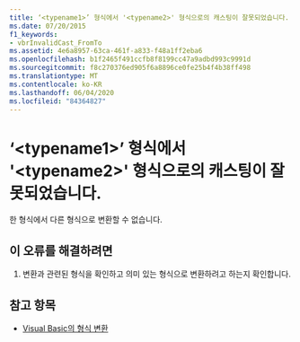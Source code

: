 ```yaml
---
title: ‘<typename1>’ 형식에서 '<typename2>' 형식으로의 캐스팅이 잘못되었습니다.
ms.date: 07/20/2015
f1_keywords:
- vbrInvalidCast_FromTo
ms.assetid: 4e6a8957-63ca-461f-a833-f48a1ff2eba6
ms.openlocfilehash: b1f2465f491ccfb8f8199cc47a9adbd993c9991d
ms.sourcegitcommit: f8c270376ed905f6a8896ce0fe25b4f4b38ff498
ms.translationtype: MT
ms.contentlocale: ko-KR
ms.lasthandoff: 06/04/2020
ms.locfileid: "84364827"
---
```

# <a name="cast-from-type-typename1-to-type-typename2-is-not-valid"></a>‘\<typename1>’ 형식에서 '\<typename2>' 형식으로의 캐스팅이 잘못되었습니다.
한 형식에서 다른 형식으로 변환할 수 없습니다.  
  
## <a name="to-correct-this-error"></a>이 오류를 해결하려면  
  
1. 변환과 관련된 형식을 확인하고 의미 있는 형식으로 변환하려고 하는지 확인합니다.  
  
## <a name="see-also"></a>참고 항목

- [Visual Basic의 형식 변환](../programming-guide/language-features/data-types/type-conversions.md)
